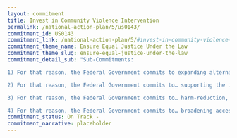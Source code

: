 ```yaml
---
layout: commitment
title: Invest in Community Violence Intervention
permalink: /national-action-plan/5/us0143/
commitment_id: US0143
commitment_link: /national-action-plan/5/#invest-in-community-violence-intervention-and-alternatives-to-address-social-crises
commitment_theme_name: Ensure Equal Justice Under the Law
commitment_theme_slug: ensure-equal-justice-under-the-law
commitment_detail_sub: "Sub-Commitments:

1) For that reason, the Federal Government commits to expanding alternative strategies to address the mental health and substance use crises, like funding mobile crisis response units; 

2) For that reason, the Federal Government commits to… supporting the implementation of a dedicated 988 suicide and crisis care hotline; 

3) For that reason, the Federal Government commits to… harm-reduction, treatment, and recovery support for people with substance use disorders, including in prisons and jails;

4) For that reason, the Federal Government commits to… broadening access to social workers, psychologists, and mental health counselors in schools and communities across the country."
commitment_status: On Track -
commitment_narrative: placeholder
---
```


